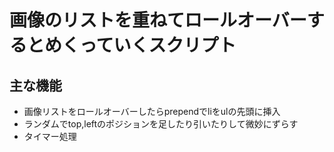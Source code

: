 画像のリストを重ねてロールオーバーするとめくっていくスクリプト
==========

主な機能
---

* 画像リストをロールオーバーしたらprependでliをulの先頭に挿入
* ランダムでtop,leftのポジションを足したり引いたりして微妙にずらす
* タイマー処理